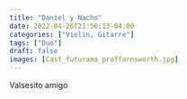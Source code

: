 ```yaml
---
title: "Daniel y Nacho"
date: 2022-04-26T21:56:13-04:00
categories: ["Violin, Gitarre"]
tags: ["Duo"]
draft: false
images: [Cast_futurama_proffarnsworth.jpg]
---
```


Valsesito amigo

